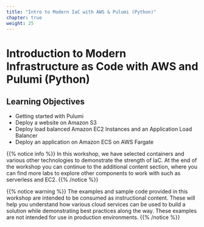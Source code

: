 ```yaml
---
title: "Intro to Modern IaC with AWS & Pulumi (Python)"
chapter: true
weight: 25
---
```


# Introduction to Modern Infrastructure as Code with AWS and Pulumi (Python)

## Learning Objectives

- Getting started with Pulumi
- Deploy a website on Amazon S3
- Deploy load balanced Amazon EC2 Instances and an Application Load Balancer
- Deploy an application on Amazon ECS on AWS Fargate

{{% notice info %}}
In this workshop, we have selected containers and various other technologies to demonstrate the strength of IaC.
At the end of the workshop you can continue to the additional content section, where you can find more labs to explore other components to work with such as serverless and EC2.
{{% /notice %}}

{{% notice warning %}}
The examples and sample code provided in this workshop are intended to be consumed as instructional content.
These will help you understand how various cloud services can be used to build a solution while demonstrating best
practices along the way. These examples are not intended for use in production environments.
{{% /notice %}}
